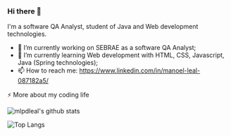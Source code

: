 ### Hi there 👋

I'm a software QA Analyst, student of Java and Web development technologies.

- 🔭 I’m currently working on SEBRAE as a software QA Analyst;
- 🌱 I’m currently learning Web development with HTML, CSS, Javascript, Java (Spring technologies);
- 📫 How to reach me: https://www.linkedin.com/in/manoel-leal-087182a5/

⚡️ More about my coding life

![mlpdleal's github stats](https://github-readme-stats.vercel.app/api?username=mlpdleal&count_private=true&show_icons=true&theme=onedark)

![Top Langs](https://github-readme-stats.vercel.app/api/top-langs/?username=mlpdleal&layout=compact&hide=css,html)


